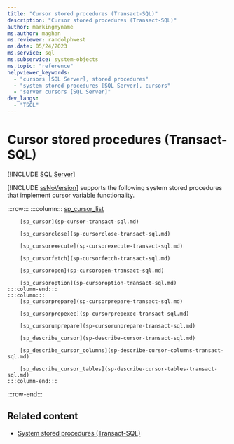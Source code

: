 ```yaml
---
title: "Cursor stored procedures (Transact-SQL)"
description: "Cursor stored procedures (Transact-SQL)"
author: markingmyname
ms.author: maghan
ms.reviewer: randolphwest
ms.date: 05/24/2023
ms.service: sql
ms.subservice: system-objects
ms.topic: "reference"
helpviewer_keywords:
  - "cursors [SQL Server], stored procedures"
  - "system stored procedures [SQL Server], cursors"
  - "server cursors [SQL Server]"
dev_langs:
  - "TSQL"
---
```

# Cursor stored procedures (Transact-SQL)

[!INCLUDE [SQL Server](../../includes/applies-to-version/sqlserver.md)]

[!INCLUDE [ssNoVersion](../../includes/ssnoversion-md.md)] supports the following system stored procedures that implement cursor variable functionality.

:::row:::
    :::column:::
        [sp_cursor_list](sp-cursor-list-transact-sql.md)

        [sp_cursor](sp-cursor-transact-sql.md)

        [sp_cursorclose](sp-cursorclose-transact-sql.md)

        [sp_cursorexecute](sp-cursorexecute-transact-sql.md)

        [sp_cursorfetch](sp-cursorfetch-transact-sql.md)

        [sp_cursoropen](sp-cursoropen-transact-sql.md)

        [sp_cursoroption](sp-cursoroption-transact-sql.md)
    :::column-end:::
    :::column:::
        [sp_cursorprepare](sp-cursorprepare-transact-sql.md)

        [sp_cursorprepexec](sp-cursorprepexec-transact-sql.md)

        [sp_cursorunprepare](sp-cursorunprepare-transact-sql.md)

        [sp_describe_cursor](sp-describe-cursor-transact-sql.md)

        [sp_describe_cursor_columns](sp-describe-cursor-columns-transact-sql.md)

        [sp_describe_cursor_tables](sp-describe-cursor-tables-transact-sql.md)
    :::column-end:::
:::row-end:::

## Related content

- [System stored procedures (Transact-SQL)](system-stored-procedures-transact-sql.md)
